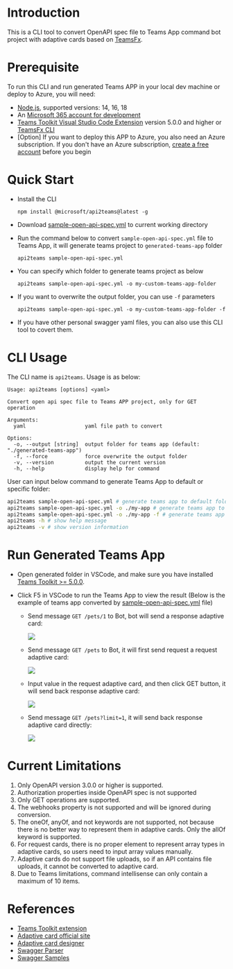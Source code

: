 # Introduction
This is a CLI tool to convert OpenAPI spec file to Teams App command bot project with adaptive cards based on [TeamsFx](https://github.com/OfficeDev/TeamsFx).

# Prerequisite
To run this CLI and run generated Teams APP in your local dev machine or deploy to Azure, you will need:

- [Node.js](https://nodejs.org/), supported versions: 14, 16, 18
- An [Microsoft 365 account for development](https://docs.microsoft.com/microsoftteams/platform/toolkit/accounts)
- [Teams Toolkit Visual Studio Code Extension](https://aka.ms/teams-toolkit) version 5.0.0 and higher or [TeamsFx CLI](https://aka.ms/teamsfx-cli)
- [Option] If you want to deploy this APP to Azure, you also need an Azure subscription. If you don't have an Azure subscription, [create a free account](https://azure.microsoft.com/en-us/free/) before you begin

# Quick Start

- Install the CLI
  ```
  npm install @microsoft/api2teams@latest -g
  ```

- Download [sample-open-api-spec.yml](./sample-spec/sample-open-api-spec.yml) to current working directory

- Run the command below to convert `sample-open-api-spec.yml` file to Teams App, it will generate teams project to `generated-teams-app` folder
  ```
  api2teams sample-open-api-spec.yml
  ```

- You can specify which folder to generate teams project as below
  ```
  api2teams sample-open-api-spec.yml -o my-custom-teams-app-folder
  ```

- If you want to overwrite the output folder, you can use `-f` parameters
  ```
  api2teams sample-open-api-spec.yml -o my-custom-teams-app-folder -f
  ```

- If you have other personal swagger yaml files, you can also use this CLI tool to covert them.

# CLI Usage

The CLI name is `api2teams`. Usage is as below:

```
Usage: api2teams [options] <yaml>

Convert open api spec file to Teams APP project, only for GET operation

Arguments:
  yaml                   yaml file path to convert

Options:
  -o, --output [string]  output folder for teams app (default: "./generated-teams-app")
  -f, --force            force overwrite the output folder
  -v, --version          output the current version
  -h, --help             display help for command
```

User can input below command to generate Teams App to default or specific folder:

```bash
api2teams sample-open-api-spec.yml # generate teams app to default folder ./generated-teams-app
api2teams sample-open-api-spec.yml -o ./my-app # generate teams app to ./my-app folder
api2teams sample-open-api-spec.yml -o ./my-app -f # generate teams app to ./my-app folder, and force overwrite output folder
api2teams -h # show help message
api2teams -v # show version information
```

# Run Generated Teams App

- Open generated folder in VSCode, and make sure you have installed [Teams Toolkit >= 5.0.0](https://marketplace.visualstudio.com/items?itemName=TeamsDevApp.ms-teams-vscode-extension).

- Click F5 in VSCode to run the Teams App to view the result (Below is the example of teams app converted by [sample-open-api-spec.yml](./sample-spec/sample-open-api-spec.yml) file)

  - Send message `GET /pets/1` to Bot, bot will send a response adaptive card:

    ![](https://github.com/OfficeDev/TeamsFx/wiki/api2teams/workflow1.png)

  - Send message `GET /pets` to Bot, it will first send request a request adaptive card:

    ![](https://github.com/OfficeDev/TeamsFx/wiki/api2teams/workflow2.png)

  - Input value in the request adaptive card, and then click GET button, it will send back response adaptive card:

    ![](https://github.com/OfficeDev/TeamsFx/wiki/api2teams/workflow3.png)

  - Send message `GET /pets?limit=1`, it will send back response adaptive card directly:

    ![](https://github.com/OfficeDev/TeamsFx/wiki/api2teams/workflow4.png)
    
# Current Limitations
1. Only OpenAPI version 3.0.0 or higher is supported.
1. Authorization properties inside OpenAPI spec is not supported
1. Only GET operations are supported.
1. The webhooks property is not supported and will be ignored during conversion.
1. The oneOf, anyOf, and not keywords are not supported, not because there is no better way to represent them in adaptive cards. Only the allOf keyword is supported.
1. For request cards, there is no proper element to represent array types in adaptive cards, so users need to input array values manually.
1. Adaptive cards do not support file uploads, so if an API contains file uploads, it cannot be converted to adaptive card.
1. Due to Teams limitations, command intellisense can only contain a maximum of 10 items.

# References
- [Teams Toolkit extension](https://learn.microsoft.com/en-us/microsoftteams/platform/toolkit/teams-toolkit-fundamentals)
- [Adaptive card official site](https://adaptivecards.io/)
- [Adaptive card designer](https://adaptivecards.io/designer)
- [Swagger Parser](https://github.com/APIDevTools/swagger-parser)
- [Swagger Samples](https://github.com/OAI/OpenAPI-Specification)